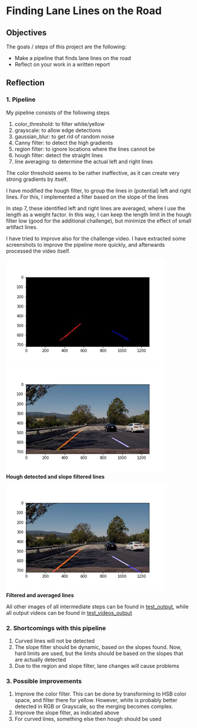 # **Finding Lane Lines on the Road** 

## Objectives

The goals / steps of this project are the following:
* Make a pipeline that finds lane lines on the road
* Reflect on your work in a written report


## Reflection

### 1. Pipeline
My pipeline consists of the following steps
1. color_threshold: to filter white/yellow
2. grayscale: to allow edge detections
3. gaussian_blur: to get rid of random noise
4. Canny filter: to detect the high gradients
5. region filter: to ignore locations where the lines cannot be
6. hough filter: detect the straight lines
7. line averaging: to determine the actual left and right lines

The color threshold seems to be rather inaffective, as it can create very strong gradients by itself.

I have modified the hough filter, to group the lines in (potential) left and right lines. For this, I implemented a filter based on the slope of the lines

In step 7, these identified left and right lines are averaged, where I use the length as a weight factor. In this way, I can keep the length limit in the hough filter low (good for the additional challenge), but minimize the effect of small artifact lines.

I have tried to improve also for the challenge video. I have extracted some screenshots to improve the pipeline more quickly, and afterwards processed the video itself.

![Hough detected and slope filtered lines](test_output/a.hough.jpg)
![Hough detected and slope filtered lines](test_output/a.hough.overlay.jpg)  
**Hough detected and slope filtered lines**

![Filtered and averaged lines](test_output/a.averaged.overlay.jpg)  
**Filtered and averaged lines**

All other images of all intermediate steps can be found in [test_output](./test_output), while all output videos can be found in [test_videos_output](./test_videos_output)


### 2. Shortcomings with this pipeline
1. Curved lines will not be detected
2. The slope filter should be dynamic, based on the slopes found. Now, hard limits are used, but the limits should be based on the slopes that are actually detected
3. Due to the region and slope filter, lane changes will cause problems


### 3. Possible improvements
1. Improve the color filter. This can be done by transforming to HSB color space, and filter there for yellow. However, white is probably better detected in RGB or Grayscale, so the merging becomes complex.
2. Improve the slope filter, as indicated above
3. For curved lines, something else then hough should be used


